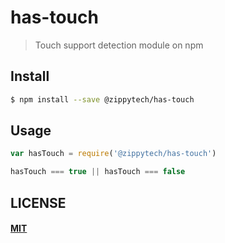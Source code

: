 # has-touch

> Touch support detection module on npm

## Install

```sh
$ npm install --save @zippytech/has-touch
```

## Usage

```js
var hasTouch = require('@zippytech/has-touch')

hasTouch === true || hasTouch === false
```

## LICENSE

#### [MIT](./LICENSE)

